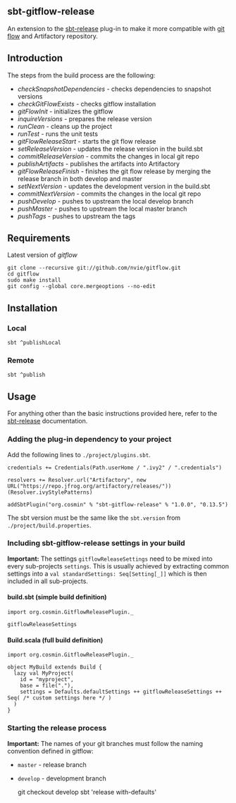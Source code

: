 ## sbt-gitflow-release

An extension to the [sbt-release](https://github.com/sbt/sbt-release) plug-in to make it more compatible with [git flow](https://github.com/nvie/gitflow) and Artifactory repository.

## Introduction 

The steps from the build process are the following:

*  _checkSnapshotDependencies_ - checks dependencies to snapshot versions
*  _checkGitFlowExists_ - checks gitflow installation
*  _gitFlowInit_ - initializes the gitflow
*  _inquireVersions_ - prepares the release version 
*  _runClean_ - cleans up the project
*  _runTest_ - runs the unit tests 
*  _gitFlowReleaseStart_ - starts the git flow release 
*  _setReleaseVersion_ - updates the release version in the build.sbt
*  _commitReleaseVersion_ - commits the changes in local git repo
*  _publishArtifacts_ - publishes the artifacts into Artifactory
*  _gitFlowReleaseFinish_ - finishes the git flow release by merging the release branch in both develop and master
*  _setNextVersion_ - updates the development version in the build.sbt
*  _commitNextVersion_ - commits the changes in the local git repo
*  _pushDevelop_ - pushes to upstream the local develop branch  
*  _pushMaster_ - pushes to upstream the local master branch
*  _pushTags_ - pushes to upstream the tags

     
## Requirements
 
 Latest version of *gitflow*
 
    git clone --recursive git://github.com/nvie/gitflow.git
    cd gitflow
    sudo make install
    git config --global core.mergeoptions --no-edit

## Installation 

### Local

    sbt ^publishLocal

### Remote

    sbt ^publish

## Usage

For anything other than the basic instructions provided here, refer to the [sbt-release](https://github.com/sbt/sbt-release) documentation.

### Adding the plug-in dependency to your project

Add the following lines to `./project/plugins.sbt`. 

    credentials += Credentials(Path.userHome / ".ivy2" / ".credentials")
    
    resolvers += Resolver.url("Artifactory", new URL("https://repo.jfrog.org/artifactory/releases/"))(Resolver.ivyStylePatterns)

    addSbtPlugin("org.cosmin" % "sbt-gitflow-release" % "1.0.0", "0.13.5")

The sbt version must be the same like the `sbt.version` from `./project/build.properties`. 

### Including sbt-gitflow-release settings in your build
**Important:** The settings `gitflowReleaseSettings` need to be mixed into every sub-projects `settings`.
This is usually achieved by extracting common settings into a `val standardSettings: Seq[Setting[_]]` which is then included in all sub-projects.

#### build.sbt (simple build definition)

    import org.cosmin.GitflowReleasePlugin._
    
    gitflowReleaseSettings

#### Build.scala (full build definition)

    import org.cosmin.GitflowReleasePlugin._

    object MyBuild extends Build {
      lazy val MyProject(
        id = "myproject",
        base = file("."),
        settings = Defaults.defaultSettings ++ gitflowReleaseSettings ++ Seq( /* custom settings here */ )
      )
    }

### Starting the release process

**Important:** The names of your git branches must follow the naming convention defined in gitflow:

*  `master` - release branch
*  `develop` - development branch

 
    git checkout develop
    sbt 'release with-defaults'
